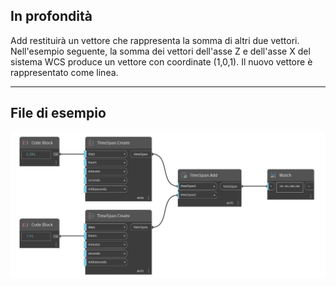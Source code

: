## In profondità
Add restituirà un vettore che rappresenta la somma di altri due vettori. Nell'esempio seguente, la somma dei vettori dell'asse Z e dell'asse X del sistema WCS produce un vettore con coordinate (1,0,1). Il nuovo vettore è rappresentato come linea.
___
## File di esempio

![Add](./DSCore.TimeSpan.Add_img.jpg)

